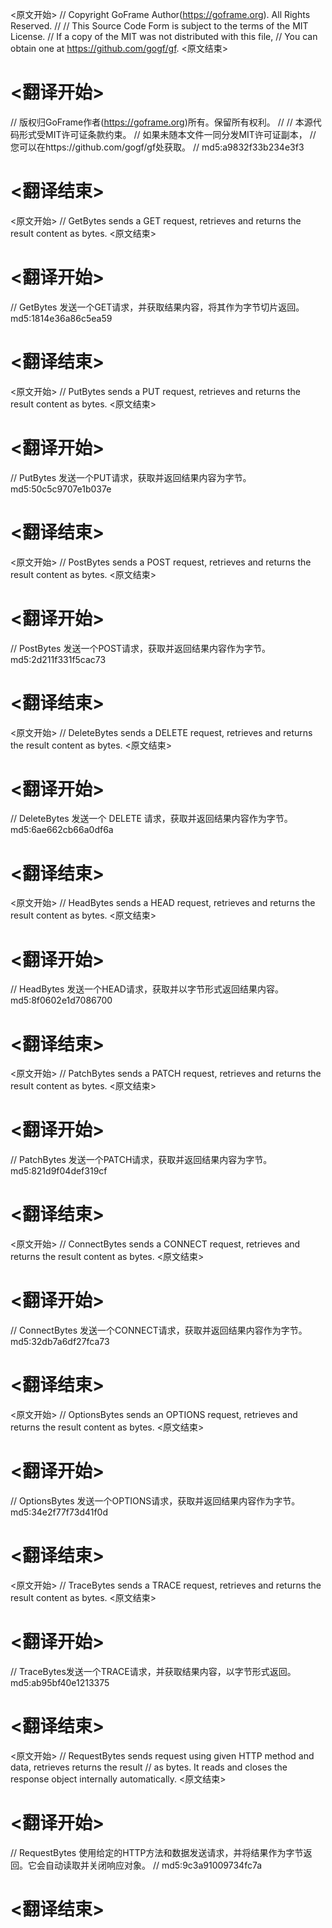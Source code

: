
<原文开始>
// Copyright GoFrame Author(https://goframe.org). All Rights Reserved.
//
// This Source Code Form is subject to the terms of the MIT License.
// If a copy of the MIT was not distributed with this file,
// You can obtain one at https://github.com/gogf/gf.
<原文结束>

# <翻译开始>
// 版权归GoFrame作者(https://goframe.org)所有。保留所有权利。
//
// 本源代码形式受MIT许可证条款约束。
// 如果未随本文件一同分发MIT许可证副本，
// 您可以在https://github.com/gogf/gf处获取。
// md5:a9832f33b234e3f3
# <翻译结束>


<原文开始>
// GetBytes sends a GET request, retrieves and returns the result content as bytes.
<原文结束>

# <翻译开始>
// GetBytes 发送一个GET请求，并获取结果内容，将其作为字节切片返回。 md5:1814e36a86c5ea59
# <翻译结束>


<原文开始>
// PutBytes sends a PUT request, retrieves and returns the result content as bytes.
<原文结束>

# <翻译开始>
// PutBytes 发送一个PUT请求，获取并返回结果内容为字节。 md5:50c5c9707e1b037e
# <翻译结束>


<原文开始>
// PostBytes sends a POST request, retrieves and returns the result content as bytes.
<原文结束>

# <翻译开始>
// PostBytes 发送一个POST请求，获取并返回结果内容作为字节。 md5:2d211f331f5cac73
# <翻译结束>


<原文开始>
// DeleteBytes sends a DELETE request, retrieves and returns the result content as bytes.
<原文结束>

# <翻译开始>
// DeleteBytes 发送一个 DELETE 请求，获取并返回结果内容作为字节。 md5:6ae662cb66a0df6a
# <翻译结束>


<原文开始>
// HeadBytes sends a HEAD request, retrieves and returns the result content as bytes.
<原文结束>

# <翻译开始>
// HeadBytes 发送一个HEAD请求，获取并以字节形式返回结果内容。 md5:8f0602e1d7086700
# <翻译结束>


<原文开始>
// PatchBytes sends a PATCH request, retrieves and returns the result content as bytes.
<原文结束>

# <翻译开始>
// PatchBytes 发送一个PATCH请求，获取并返回结果内容为字节。 md5:821d9f04def319cf
# <翻译结束>


<原文开始>
// ConnectBytes sends a CONNECT request, retrieves and returns the result content as bytes.
<原文结束>

# <翻译开始>
// ConnectBytes 发送一个CONNECT请求，获取并返回结果内容作为字节。 md5:32db7a6df27fca73
# <翻译结束>


<原文开始>
// OptionsBytes sends an OPTIONS request, retrieves and returns the result content as bytes.
<原文结束>

# <翻译开始>
// OptionsBytes 发送一个OPTIONS请求，获取并返回结果内容作为字节。 md5:34e2f77f73d41f0d
# <翻译结束>


<原文开始>
// TraceBytes sends a TRACE request, retrieves and returns the result content as bytes.
<原文结束>

# <翻译开始>
// TraceBytes发送一个TRACE请求，并获取结果内容，以字节形式返回。 md5:ab95bf40e1213375
# <翻译结束>


<原文开始>
// RequestBytes sends request using given HTTP method and data, retrieves returns the result
// as bytes. It reads and closes the response object internally automatically.
<原文结束>

# <翻译开始>
// RequestBytes 使用给定的HTTP方法和数据发送请求，并将结果作为字节返回。它会自动读取并关闭响应对象。
// md5:9c3a91009734fc7a
# <翻译结束>

